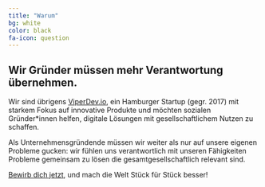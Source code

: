 ```yaml
---
title: "Warum"
bg: white
color: black
fa-icon: question
---
```


## Wir Gründer müssen mehr Verantwortung übernehmen.

Wir sind übrigens [ViperDev.io](https://viperdev.io/), ein Hamburger Startup (gegr. 2017) mit starkem Fokus auf innovative Produkte und möchten sozialen Gründer*innen helfen, digitale Lösungen mit gesellschaftlichem Nutzen zu schaffen.

Als Unternehmensgründende müssen wir weiter als nur auf unsere eigenen Probleme gucken: wir fühlen uns verantwortlich mit unseren Fähigkeiten Probleme gemeinsam zu lösen die gesamtgesellschaftlich relevant sind.

[Bewirb dich jetzt](#bewerbung), und mach die Welt Stück für Stück besser!
